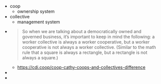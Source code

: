 - coop
	- ownership system
- collective
	- management system
- >So when we are talking about a democratically owned and governed business, it’s important to keep in mind the following: a worker collective is always a worker cooperative, but a worker cooperative is not always a worker collective. (Similar to the math rule that a square is always a rectangle, but a rectangle is not always a square.)
	- https://cdi.coop/coop-cathy-coops-and-collectives-difference
-
-